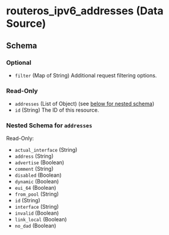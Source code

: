 # routeros_ipv6_addresses (Data Source)




<!-- schema generated by tfplugindocs -->
## Schema

### Optional

- `filter` (Map of String) Additional request filtering options.

### Read-Only

- `addresses` (List of Object) (see [below for nested schema](#nestedatt--addresses))
- `id` (String) The ID of this resource.

<a id="nestedatt--addresses"></a>
### Nested Schema for `addresses`

Read-Only:

- `actual_interface` (String)
- `address` (String)
- `advertise` (Boolean)
- `comment` (String)
- `disabled` (Boolean)
- `dynamic` (Boolean)
- `eui_64` (Boolean)
- `from_pool` (String)
- `id` (String)
- `interface` (String)
- `invalid` (Boolean)
- `link_local` (Boolean)
- `no_dad` (Boolean)


